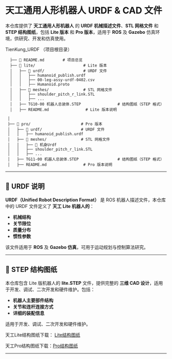 # 天工通用人形机器人 URDF & CAD 文件

本仓库提供了 **天工通用人形机器人** 的 **URDF 机械描述文件**、**STL 网格文件** 和 **STEP 结构图纸**，包括 **Lite 版本** 和 **Pro 版本**，适用于 **ROS** 及 **Gazebo** 仿真环境，供研究、开发和仿真使用。

TienKung_URDF （项目根目录）
```
  ├── 📜 README.md        # 项目总览
  ├── 📂 lite/                     # Lite 版本
  │   ├── 📂 urdf/                 # URDF 文件
  │   │   ├── humanoid_publish.urdf
  │   │   ├── 00-leg-assy-urdf-0402.csv
  │   │   ├── Humanoid.proto
  │   ├── 📂 meshes/               # STL 网格文件
  │   │   ├── shoulder_pitch_r_link.STL
  │   │   ├── ...
  │   ├── TG10-00 机器人总装体.STEP                # 结构图纸（STEP 格式）
  │   ├── README.md                # Lite 版本说明
```

```
 │
 ├── 📂 pro/                      # Pro 版本
 │   ├── 📂 urdf/                 # URDF 文件
 │   │   ├── humanoid_publish.urdf
 │   ├── 📂 meshes/               # STL 网格文件
 │   │   ├── 📂 机身Urdf
 │   │   ├── shoulder_pitch_r_link.STL
 │   │   ├── ...
 │   ├── TG11-00 机器人总装体.STEP                 # 结构图纸（STEP 格式）
 │   ├── README.md                # Pro 版本说明
```

---

## 🔹 **URDF 说明**
**URDF（Unified Robot Description Format）** 是 ROS 机器人描述文件，本仓库中的 URDF 文件定义了 **天工 Lite 机器人的**：
- **机械结构**
- **关节限位**
- **质量分布**
- **惯性参数**

该文件适用于 **ROS** 及 **Gazebo 仿真**，可用于运动规划与控制算法研究。

---

## 🔹 **STEP 结构图纸**
本仓库包含 Lite 版机器人的 **lite.STEP** 文件，提供完整的 **三维 CAD 设计**，适用于开发、调试、二次开发和硬件维护。包括：
- **机器人主要部件结构**
- **关节和连杆连接方式**
- **详细的装配信息**

适用于开发、调试、二次开发和硬件维护。

天工Lite结构图纸下载： [Lite结构图纸](https://x-humanoid.com/download/TG10-00%20%E6%9C%BA%E5%99%A8%E4%BA%BA%E6%80%BB%E8%A3%85%E4%BD%93.STEP)

天工Pro结构图纸下载：[Pro结构图纸](https://x-humanoid.com/download/TG11-00%20%E6%9C%BA%E5%99%A8%E4%BA%BA%E6%80%BB%E8%A3%85%E4%BD%93.STEP)

---
